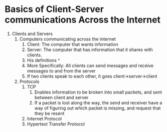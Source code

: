 # Basics of Client-Server communications Across the Internet
1. Clients and Servers
    1. Computers communicating across the internet
        1. Client: The computer that wants information
        2. Server: The computer that has information that it shares with clients.
        3. His definitions ^
        4. More Specifically: All clients can send messages and receive messages to and from the server
        5. If two clients speak to each other, it goes client->server->client
    2. Protocols
        1. TCP
            1. Enables information to be broken into small packets, and sent between client and server
            2. If a packet is lost along the way, the send and receiver have a way of figuring out which packet is missing, and request that they be resent
        2. Internet Protocol
        3. Hypertext Transfer Protocol
